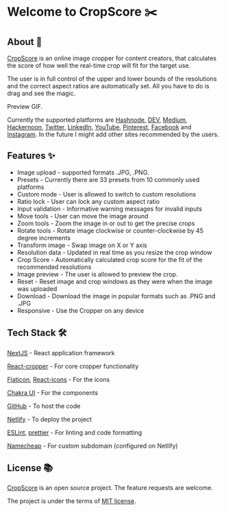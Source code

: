 # Welcome to CropScore ✂️ 

## About 👀

[CropScore](https://cropper.madza.dev) is an online image cropper for content creators, that calculates the score of how well the real-time crop will fit for the target use.

The user is in full control of the upper and lower bounds of the resolutions and the correct aspect ratios are automatically set. All you have to do is drag and see the magic.

Preview GIF.

Currently the supported platforms are [Hashnode](https://hashnode.com), [DEV](https://dev.to), [Medium](https://medium.com), [Hackernoon](https://hackernoon.com), [Twitter](https://twitter.com), [LinkedIn](https://linkedin.com), [YouTube](https://youtube.com), [Pinterest](https://pinterest.com), [Facebook](https://facebook.com) and [Instagram](https://instagram.com). In the future I might add other sites recommended by the users.

## Features ✨

- Image upload - supported formats .JPG, .PNG.
- Presets - Currently there are 33 presets from 10 commonly used platforms
- Custom mode - User is allowed to switch to custom resolutions
- Ratio lock - User can lock any custom aspect ratio
- Input validation - Informative warning messages for invalid inputs
- Move tools - User can move the image around
- Zoom tools - Zoom the image in or out to get the precise crops
- Rotate tools - Rotate image clockwise or counter-clockwise by 45 degree increments
- Transform image - Swap image on X or Y axis
- Resolution data - Updated in real time as you resize the crop window
- Crop Score - Automatically calculated crop score for the fit of the recommended resolutions
- Image preview - The user is allowed to preview the crop.
- Reset - Reset image and crop windows as they were when the image was uploaded
- Download - Download the image in popular formats such as .PNG and .JPG
- Responsive - Use the Cropper on any device

## Tech Stack 🛠️

[NextJS](https://nextjs.org/) - React application framework

[React-cropper](https://www.npmjs.com/package/react-cropper) - For core cropper functionality

[Flaticon](https://www.flaticon.com/), [React-icons](https://react-icons.github.io/react-icons/) - For the icons

[Chakra UI](https://chakra-ui.com/) - For the components

[GitHub](https:/github.com) - To host the code

[Netlify](https://netlify.com) - To deploy the project

[ESLint](https://eslint.org/), [prettier](https://prettier.io/) - For linting and code formatting

[Namecheap](https://www.namecheap.com/) - For custom subdomain (configured on Netlify)

## License 📚

[CropScore](https://cropper.madza.dev) is an open source project. The feature requests are welcome.

The project is under the terms of [MIT license](https://choosealicense.com/licenses/mit/).
